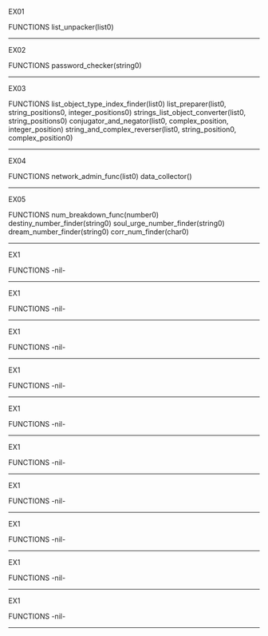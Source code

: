 
EX01

FUNCTIONS
list_unpacker(list0)

------------------------------------------------------

EX02

FUNCTIONS
password_checker(string0)

------------------------------------------------------

EX03

FUNCTIONS
list_object_type_index_finder(list0)
list_preparer(list0, string_positions0, integer_positions0)
strings_list_object_converter(list0, string_positions0)
conjugator_and_negator(list0, complex_position, integer_position)
string_and_complex_reverser(list0, string_position0, complex_position0)

------------------------------------------------------

EX04

FUNCTIONS
network_admin_func(list0)
data_collector()

------------------------------------------------------

EX05

FUNCTIONS
num_breakdown_func(number0)
destiny_number_finder(string0)
soul_urge_number_finder(string0)
dream_number_finder(string0)
corr_num_finder(char0)

------------------------------------------------------

EX1

FUNCTIONS
-nil-

------------------------------------------------------

EX1

FUNCTIONS
-nil-

------------------------------------------------------

EX1

FUNCTIONS
-nil-

------------------------------------------------------

EX1

FUNCTIONS
-nil-

------------------------------------------------------

EX1

FUNCTIONS
-nil-

------------------------------------------------------

EX1

FUNCTIONS
-nil-

------------------------------------------------------

EX1

FUNCTIONS
-nil-

------------------------------------------------------

EX1

FUNCTIONS
-nil-

------------------------------------------------------

EX1

FUNCTIONS
-nil-

------------------------------------------------------

EX1

FUNCTIONS
-nil-

------------------------------------------------------
